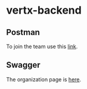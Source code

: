 # vertx-backend

## Postman

To join the team use this [link](https://app.getpostman.com/join-team?invite_code=e075e3eaae3d0cbca574457fee024a1c).

## Swagger

The organization page is [here](https://app.swaggerhub.com/organizations/b-iot).

